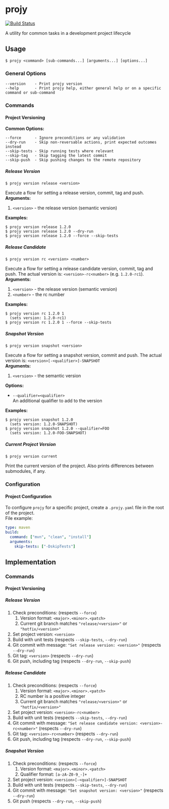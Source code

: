 # projy
[![Build Status](https://travis-ci.org/yinonavraham/projy.svg?branch=master)](https://travis-ci.org/yinonavraham/projy)  
  
A utility for common tasks in a development project lifecycle  

## Usage

```
$ projy <command> [sub-commands...] [arguments...] [options...]
```

### General Options
```
--version    - Print projy version
--help       - Print projy help, either general help or on a specific command or sub-command
```

### Commands

#### Project Versioning

**Common Options:**  
```
--force      - Ignore preconditions or any validation
--dry-run    - Skip non-reversable actions, print expected outcomes instead
--skip-tests - Skip running tests where relevant
--skip-tag   - Skip tagging the latest commit
--skip-push  - Skip pushing changes to the remote repository
```

##### Release Version

```
$ projy version release <version>
```  

Execute a flow for setting a release version, commit, tag and push.    
**Arguments:**  
1. `<version>` - the release version (semantic version)

**Examples:**

```
$ projy version release 1.2.0
$ projy version release 1.2.0 --dry-run
$ projy version release 1.2.0 --force --skip-tests
```

##### Release Candidate
  
```
$ projy version rc <version> <number>
```  

Execute a flow for setting a release candidate version, commit, tag and push.
The actual version is: `<version>-rc<number>` (e.g. `1.2.0-rc1`).  
**Arguments:**  
1. `<version>` - the release version (semantic version) 
1. `<number>` - the rc number

**Examples:**  
```
$ projy version rc 1.2.0 1
  (sets version: 1.2.0-rc1)
$ projy version rc 1.2.0 1 --force --skip-tests
```

##### Snapshot Version

```
$ projy version snapshot <version>
```  

Execute a flow for setting a snapshot version, commit and push.
The actual version is: `<version>[-<qualifier>]-SNAPSHOT`  
**Arguments:**
1. `<version>` - the semantic version  
  
**Options:**  
* `--qualifier=<qualifier>`  
  An additional qualifier to add to the version

**Examples:**  

```
$ projy version snapshot 1.2.0
  (sets version: 1.2.0-SNAPSHOT)
$ projy version snapshot 1.2.0 --qualifier=FOO
  (sets version: 1.2.0-FOO-SNAPSHOT)
```

##### Current Project Version
  
```
$ projy version current
```  

Print the current version of the project. 
Also prints differences between submodules, if any.

### Configuration

#### Project Configuration
To configure `projy` for a specific project, 
create a `.projy.yaml` file in the root of the project.  
File example:
  
```yaml
type: maven
build:
  command: ["mvn", "clean", "install"]
  arguments:
    skip-tests: ["-DskipTests"]
```  


## Implementation

### Commands

#### Project Versioning

##### Release Version

1. Check preconditions: (respects `--force`)
   1. Version format: `<major>.<minor>.<patch>`
   1. Current git branch matches `"release/<version>"` or `"hotfix/<version>"`
1. Set project version: `<version>`
1. Build with unit tests (respects `--skip-tests`, `--dry-run`)
1. Git commit with message: `"Set release version: <version>"` (respects `--dry-run`)
1. Git tag: `<version>` (respects `--dry-run`)
1. Git push, including tag (respects `--dry-run`, `--skip-push`)

##### Release Candidate

1. Check preconditions: (respects `--force`)
   1. Version format: `<major>.<minor>.<patch>`
   1. RC number is a positive integer
   1. Current git branch matches `"release/<version>"` or `"hotfix/<version>"`
1. Set project version: `<version>-rc<number>`
1. Build with unit tests (respects `--skip-tests`, `--dry-run`)
1. Git commit with message: `"Set release candidate version: <version>-rc<number>"` (respects `--dry-run`)
1. Git tag: `<version>-rc<number>` (respects `--dry-run`)
1. Git push, including tag (respects `--dry-run`, `--skip-push`)

##### Snapshot Version
1. Check preconditions: (respects `--force`)
   1. Version format: `<major>.<minor>.<patch>`
   1. Qualifier format: `[a-zA-Z0-9_-]+`
1. Set project version: `<version>[-<qualifier>]-SNAPSHOT`
1. Build with unit tests (respects `--skip-tests`, `--dry-run`)
1. Git commit with message: `"Set snapshot version: <version>"` (respects `--dry-run`)
1. Git push (respects `--dry-run`, `--skip-push`)
